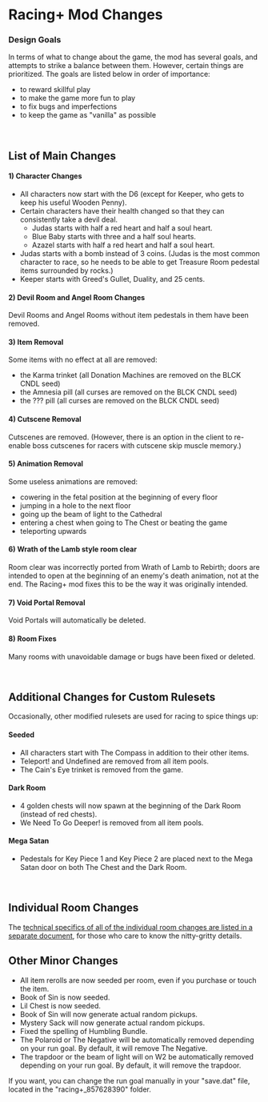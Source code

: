 # Racing+ Mod Changes

### Design Goals

In terms of what to change about the game, the mod has several goals, and attempts to strike a balance between them. However, certain things are prioritized. The goals are listed below in order of importance:

* to reward skillful play
* to make the game more fun to play
* to fix bugs and imperfections
* to keep the game as "vanilla" as possible

<br />

## List of Main Changes

#### 1) Character Changes

* All characters now start with the D6 (except for Keeper, who gets to keep his useful Wooden Penny).
* Certain characters have their health changed so that they can consistently take a devil deal.
  * Judas starts with half a red heart and half a soul heart.
  * Blue Baby starts with three and a half soul hearts.
  * Azazel starts with half a red heart and half a soul heart.
* Judas starts with a bomb instead of 3 coins. (Judas is the most common character to race, so he needs to be able to get Treasure Room pedestal items surrounded by rocks.)
* Keeper starts with Greed's Gullet, Duality, and 25 cents.

#### 2) Devil Room and Angel Room Changes

Devil Rooms and Angel Rooms without item pedestals in them have been removed.

#### 3) Item Removal

Some items with no effect at all are removed:

* the Karma trinket (all Donation Machines are removed on the BLCK CNDL seed)
* the Amnesia pill (all curses are removed on the BLCK CNDL seed)
* the ??? pill (all curses are removed on the BLCK CNDL seed)

#### 4) Cutscene Removal

Cutscenes are removed. (However, there is an option in the client to re-enable boss cutscenes for racers with cutscene skip muscle memory.)

#### 5) Animation Removal

Some useless animations are removed:

* cowering in the fetal position at the beginning of every floor
* jumping in a hole to the next floor
* going up the beam of light to the Cathedral
* entering a chest when going to The Chest or beating the game
* teleporting upwards

#### 6) Wrath of the Lamb style room clear

Room clear was incorrectly ported from Wrath of Lamb to Rebirth; doors are intended to open at the beginning of an enemy's death animation, not at the end. The Racing+ mod fixes this to be the way it was originally intended.

#### 7) Void Portal Removal

Void Portals will automatically be deleted.

#### 8) Room Fixes

Many rooms with unavoidable damage or bugs have been fixed or deleted.

<br />

## Additional Changes for Custom Rulesets

Occasionally, other modified rulesets are used for racing to spice things up:

#### Seeded

* All characters start with The Compass in addition to their other items.
* Teleport! and Undefined are removed from all item pools.
* The Cain's Eye trinket is removed from the game.

#### Dark Room

* 4 golden chests will now spawn at the beginning of the Dark Room (instead of red chests).
* We Need To Go Deeper! is removed from all item pools.

#### Mega Satan

* Pedestals for Key Piece 1 and Key Piece 2 are placed next to the Mega Satan door on both The Chest and the Dark Room.

<br />

## Individual Room Changes

The [technical specifics of all of the individual room changes are listed in a separate document](https://github.com/Zamiell/isaac-racing-mod/blob/master/CHANGES-ROOM.md), for those who care to know the nitty-gritty details.

## Other Minor Changes

* All item rerolls are now seeded per room, even if you purchase or touch the item.
* Book of Sin is now seeded.
* Lil Chest is now seeded.
* Book of Sin will now generate actual random pickups.
* Mystery Sack will now generate actual random pickups.
* Fixed the spelling of Humbling Bundle.
* The Polaroid or The Negative will be automatically removed depending on your run goal. By default, it will remove The Negative.
* The trapdoor or the beam of light will on W2 be automatically removed depending on your run goal. By default, it will remove the trapdoor.

If you want, you can change the run goal manually in your "save.dat" file, located in the "racing+_857628390" folder.
